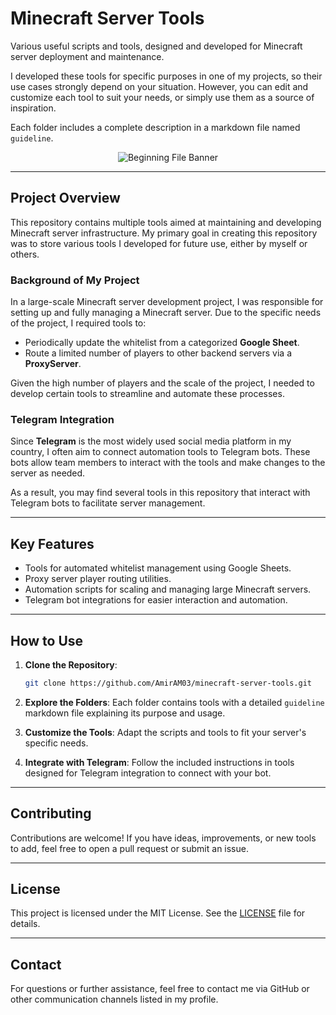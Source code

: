 # Minecraft Server Tools

Various useful scripts and tools, designed and developed for Minecraft server deployment and maintenance. 

I developed these tools for specific purposes in one of my projects, so their use cases strongly depend on your situation. However, you can edit and customize each tool to suit your needs, or simply use them as a source of inspiration.

Each folder includes a complete description in a markdown file named `guideline`.

<div align="center">
  <img src="https://img.wattpad.com/c01c4dc6b2a6c3a74364c98721694cb15cf01b66/68747470733a2f2f73332e616d617a6f6e6177732e636f6d2f776174747061642d6d656469612d736572766963652f53746f7279496d6167652f554939504a30646d5463706957773d3d2d3939373233373032352e313635323462396665653036643735643932353434393338353634372e676966" alt="Beginning File Banner" />
</div>

---

## Project Overview

This repository contains multiple tools aimed at maintaining and developing Minecraft server infrastructure. My primary goal in creating this repository was to store various tools I developed for future use, either by myself or others.

### Background of My Project

In a large-scale Minecraft server development project, I was responsible for setting up and fully managing a Minecraft server. Due to the specific needs of the project, I required tools to:

- Periodically update the whitelist from a categorized **Google Sheet**.
- Route a limited number of players to other backend servers via a **ProxyServer**.

Given the high number of players and the scale of the project, I needed to develop certain tools to streamline and automate these processes. 

### Telegram Integration

Since **Telegram** is the most widely used social media platform in my country, I often aim to connect automation tools to Telegram bots. These bots allow team members to interact with the tools and make changes to the server as needed. 

As a result, you may find several tools in this repository that interact with Telegram bots to facilitate server management.

---

## Key Features

- Tools for automated whitelist management using Google Sheets.
- Proxy server player routing utilities.
- Automation scripts for scaling and managing large Minecraft servers.
- Telegram bot integrations for easier interaction and automation.

---

## How to Use

1. **Clone the Repository**:
   ```bash
   git clone https://github.com/AmirAM03/minecraft-server-tools.git
   ```

2. **Explore the Folders**:
   Each folder contains tools with a detailed `guideline` markdown file explaining its purpose and usage.

3. **Customize the Tools**:
   Adapt the scripts and tools to fit your server's specific needs.

4. **Integrate with Telegram**:
   Follow the included instructions in tools designed for Telegram integration to connect with your bot.

---

## Contributing

Contributions are welcome! If you have ideas, improvements, or new tools to add, feel free to open a pull request or submit an issue.

---

## License

This project is licensed under the MIT License. See the [LICENSE](LICENSE) file for details.

---

## Contact

For questions or further assistance, feel free to contact me via GitHub or other communication channels listed in my profile.
